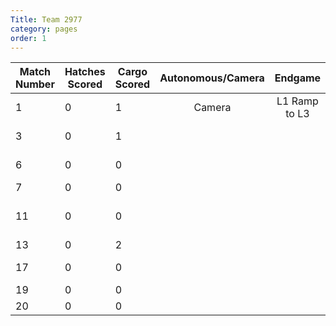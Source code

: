 ```yaml
---
Title: Team 2977
category: pages
order: 1
---
```

Match Number|Hatches Scored|Cargo Scored|Autonomous/Camera|Endgame |Notable Features|
------------|--------------|------------|:---------------:|:------:|----------------|
1           |0             |1           |Camera           |L1 Ramp to L3|           |
3           |0             |1           |                 |        |Ramp got broken |
6           |0             |0           |                 |        |Connection problems|
7           |0             |0           |                 |        |                |
11          |0             |0           |                 |        |Difficulty getting on ramp
13          |0             |2           |                 |        |Worked
17          |0             |0           |                 |        |No climb attempts
19          |0             |0           |                 |        |Worked
20          |0             |0           |                 |        |Worked